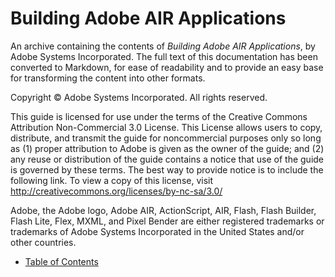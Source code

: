 # Building Adobe AIR Applications

An archive containing the contents of _Building Adobe AIR Applications_, by
Adobe Systems Incorporated. The full text of this documentation has been
converted to Markdown, for ease of readability and to provide an easy base for
transforming the content into other formats.

Copyright © Adobe Systems Incorporated. All rights reserved.

This guide is licensed for use under the terms of the Creative Commons
Attribution Non-Commercial 3.0 License. This License allows users to copy,
distribute, and transmit the guide for noncommercial purposes only so long as
(1) proper attribution to Adobe is given as the owner of the guide; and (2) any
reuse or distribution of the guide contains a notice that use of the guide is
governed by these terms. The best way to provide notice is to include the
following link. To view a copy of this license, visit
http://creativecommons.org/licenses/by-nc-sa/3.0/

Adobe, the Adobe logo, Adobe AIR, ActionScript, AIR, Flash, Flash Builder, Flash
Lite, Flex, MXML, and Pixel Bender are either registered trademarks or
trademarks of Adobe Systems Incorporated in the United States and/or other
countries.

- [Table of Contents](./index.md)
